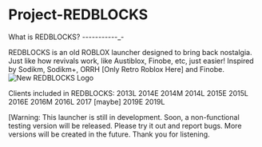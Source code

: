 # Project-REDBLOCKS
What is REDBLOCKS?
-_-_-_-_-_-_-_-_-_-_-_-

REDBLOCKS is an old ROBLOX launcher designed to bring back nostalgia. Just like how revivals work, like Austiblox, Finobe, etc, just easier!
Inspired by Sodikm, Sodikm+, ORRH [Only Retro Roblox Here] and Finobe.
![New REDBLOCKS Logo](https://github.com/user-attachments/assets/8cb0d7d5-e761-499e-a450-644a2b5f9ae6)

Clients included in REDBLOCKS:
2013L
2014E
2014M
2014L
2015E
2015L
2016E
2016M
2016L
2017 [maybe]
2019E
2019L

[Warning: This launcher is still in development. Soon, a non-functional testing version will be released. Please try it out and report bugs. More versions will be created in the future. Thank you for listening.
